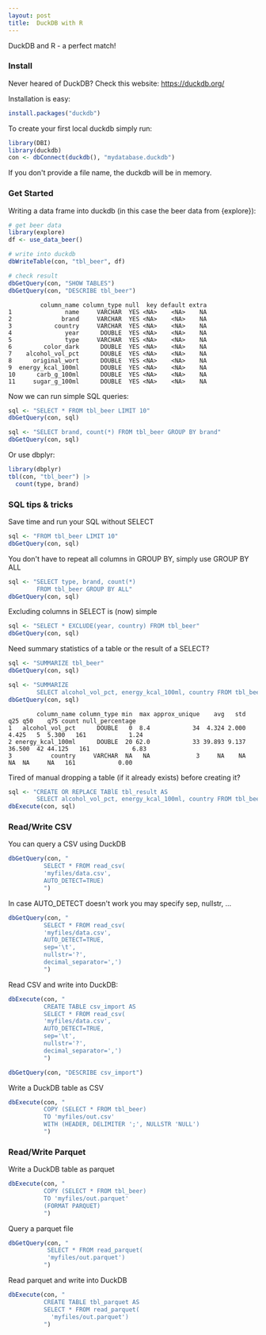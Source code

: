 ```yaml
---
layout: post
title:  DuckDB with R
---
```


DuckDB and R - a perfect match!

### Install

Never heared of DuckDB? Check this website: <https://duckdb.org/>

Installation is easy:

```R
install.packages("duckdb")
```

To create your first local duckdb simply run:

```R
library(DBI)
library(duckdb)
con <- dbConnect(duckdb(), "mydatabase.duckdb")
```

If you don't provide a file name, the duckdb will be in memory.

### Get Started

Writing a data frame into duckdb (in this case the beer data from {explore}):

```R
# get beer data
library(explore)
df <- use_data_beer()

# write into duckdb
dbWriteTable(con, "tbl_beer", df)

# check result
dbGetQuery(con, "SHOW TABLES")
dbGetQuery(con, "DESCRIBE tbl_beer")
```

```
         column_name column_type null  key default extra
1               name     VARCHAR  YES <NA>    <NA>    NA
2              brand     VARCHAR  YES <NA>    <NA>    NA
3            country     VARCHAR  YES <NA>    <NA>    NA
4               year      DOUBLE  YES <NA>    <NA>    NA
5               type     VARCHAR  YES <NA>    <NA>    NA
6         color_dark      DOUBLE  YES <NA>    <NA>    NA
7    alcohol_vol_pct      DOUBLE  YES <NA>    <NA>    NA
8      original_wort      DOUBLE  YES <NA>    <NA>    NA
9  energy_kcal_100ml      DOUBLE  YES <NA>    <NA>    NA
10      carb_g_100ml      DOUBLE  YES <NA>    <NA>    NA
11     sugar_g_100ml      DOUBLE  YES <NA>    <NA>    NA
```

Now we can run simple SQL queries:

```R
sql <- "SELECT * FROM tbl_beer LIMIT 10"
dbGetQuery(con, sql)
```

```R
sql <- "SELECT brand, count(*) FROM tbl_beer GROUP BY brand"
dbGetQuery(con, sql)
```

Or use dbplyr:

```R
library(dbplyr)
tbl(con, "tbl_beer") |> 
  count(type, brand)
```

### SQL tips & tricks

Save time and run your SQL without SELECT

```R
sql <- "FROM tbl_beer LIMIT 10"
dbGetQuery(con, sql)
```

You don't have to repeat all columns in GROUP BY, simply use GROUP BY ALL

```R
sql <- "SELECT type, brand, count(*)
        FROM tbl_beer GROUP BY ALL"
dbGetQuery(con, sql)
```

Excluding columns in SELECT is (now) simple

```R
sql <- "SELECT * EXCLUDE(year, country) FROM tbl_beer"
dbGetQuery(con, sql)
```

Need summary statistics of a table or the result of a SELECT? 

```R
sql <- "SUMMARIZE tbl_beer"
dbGetQuery(con, sql)
```

```R
sql <- "SUMMARIZE 
        SELECT alcohol_vol_pct, energy_kcal_100ml, country FROM tbl_beer"
dbGetQuery(con, sql)
```

```
        column_name column_type min  max approx_unique    avg   std    q25 q50    q75 count null_percentage
1   alcohol_vol_pct      DOUBLE   0  8.4            34  4.324 2.000  4.425   5  5.300   161            1.24
2 energy_kcal_100ml      DOUBLE  20 62.0            33 39.893 9.137 36.500  42 44.125   161            6.83
3           country     VARCHAR  NA   NA             3     NA    NA     NA  NA     NA   161            0.00
```

Tired of manual dropping a table (if it already exists) before creating it?

```R
sql <- "CREATE OR REPLACE TABlE tbl_result AS 
        SELECT alcohol_vol_pct, energy_kcal_100ml, country FROM tbl_beer"
dbExecute(con, sql)
```


### Read/Write CSV

You can query a CSV using DuckDB

```R
dbGetQuery(con, "
          SELECT * FROM read_csv(
          'myfiles/data.csv',
          AUTO_DETECT=TRUE)
          ")
```

In case AUTO_DETECT doesn't work you may specify sep, nullstr, ...

```R
dbGetQuery(con, "
          SELECT * FROM read_csv(
          'myfiles/data.csv',
          AUTO_DETECT=TRUE, 
          sep='\t', 
          nullstr='?', 
          decimal_separator=',')
          ")
```

Read CSV and write into DuckDB:

```R
dbExecute(con, "
          CREATE TABLE csv_import AS
          SELECT * FROM read_csv(
          'myfiles/data.csv',
          AUTO_DETECT=TRUE, 
          sep='\t', 
          nullstr='?', 
          decimal_separator=',')
          ")

dbGetQuery(con, "DESCRIBE csv_import")
```

Write a DuckDB table as CSV

```R
dbExecute(con, "
          COPY (SELECT * FROM tbl_beer) 
          TO 'myfiles/out.csv' 
          WITH (HEADER, DELIMITER ';', NULLSTR 'NULL')
          ")
```

### Read/Write Parquet

Write a DuckDB table as parquet

```R
dbExecute(con, "
          COPY (SELECT * FROM tbl_beer) 
          TO 'myfiles/out.parquet' 
          (FORMAT PARQUET)
          ")
```

Query a parquet file

```R
dbGetQuery(con, "
           SELECT * FROM read_parquet(
           'myfiles/out.parquet')
          ")
```

Read parquet and write into DuckDB

```R
dbExecute(con, "
          CREATE TABLE tbl_parquet AS
          SELECT * FROM read_parquet(
            'myfiles/out.parquet')
          ")
```
